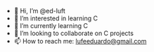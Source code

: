 - 👋 Hi, I’m @ed-luft
- 👀 I’m interested in learning C
- 🌱 I’m currently learning C
- 💞️ I’m looking to collaborate on C projects
- 📫 How to reach me: lufeeduardo@gmail.com

<!---
ed-kali/ed-kali is a ✨ special ✨ repository because its `README.md` (this file) appears on your GitHub profile.
You can click the Preview link to take a look at your changes.
--->
